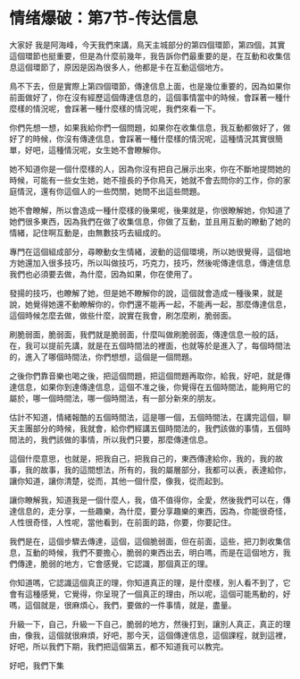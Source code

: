 # 情绪爆破：第7节-传达信息

大家好 我是阿海峰，今天我們來講，鳥天主城部分的第四個環節，第四個，其實這個環節也挺重要，但是為什麼前幾年，我告訴你們最重要的是，在互動和收集信息這個環節了，原因是因為很多人，他都是卡在互動這個地方。

鳥不下去，但是實際上第四個環節，傳達信息上面，也是幾位重要的，因為如果你前面做好了，你在沒有經歷這個傳達信息的，這個事情當中的時候，會踩著一種什麼樣的情況呢，會踩著一種什麼樣的情況呢，我們來看一下。

你們先想一想，如果我給你們一個問題，如果你在收集信息，我互動都做好了，做好了的時候，你沒有傳達信息，會踩著一種什麼樣的情況呢，這種情況其實很簡單，好吧，這種情況呢，女生她不會瞭解你。

她不知道你是一個什麼樣的人，因為你沒有把自己展示出來，你在不斷地提問她的時候，可能有一些女生她，她不擅長的予你鳥天，她就不會去問你的工作，你的家庭情況，還有你這個人的一些閃關，她問不出這些問題。

她不會瞭解，所以會造成一種什麼樣的後果呢，後果就是，你很瞭解她，你知道了她們很多東西，因為我們在做了收集信息，你做了互動，並且用互動的瞭動了她的情緒，記住啊互動是，由無數技巧去組成的。

專門在這個組成部分，尋瞭動女生情緒，波動的這個環境，所以她很覺得，這個地方她還加入很多技巧，所以叫做技巧，巧克力，技巧，然後呢傳達信息，傳達信息我們也必須要去做，為什麼，因為如果，你在使用了。

發揚的技巧，也瞭解了她，但是她不瞭解你的說，這個就會造成一種後果，就是說，她覺得她還不動瞭解你的，你們還不能再一起，不能再一起，那麼傳達信息，這個時候怎麼去做，做些什麼，說實在我會，刷怎麼刷，脆弱面。

刷脆弱面，脆弱面，我們就是脆弱面，什麼叫做刷脆弱面，傳達信息一般的話，在，我可以提前先講，就是在五個時間法的裡面，也就等於是進入了，每個時間法的，進入了哪個時間法，你們想想，這個是一個問題。

之後你們靠音樂也喝之後，把這個問題，把這個問題再取你，給我，好吧，就是傳達信息，如果你到達傳達信息，這個不准之後，你覺得在五個時間法，能夠用它的屬於，哪一個時間法，哪一個時間法，有一部分新來的朋友。

估計不知道，情緒報酷的五個時間法，這是哪一個，五個時間法，在講完這個，聊天主團部分的時候，我就會，給你們經講五個時間法的，我們該做的事情，五個時間法的，我們該做的事情，所以我們只要，那麼傳達信息。

這個什麼意思，也就是，把我自己，把我自己的，東西傳達給你，我的，我的故事，我的故事，我的這間想法，所有的，我的屬層部分，我都可以表，表達給你，讓你知道，讓你清楚，從而，其他一個什麼，像我，從而起到。

讓你瞭解我，知道我是一個什麼人，我，值不值得你，全愛，然後我們可以在，傳達信息的，走分享，一些趣樂，為什麼，要分享趣樂的東西，因為，你能很奇怪，人性很奇怪，人性呢，當他看到，在前面的路，你要，你要記住。

我們是在，這個步驟去傳達，這個，這個脆弱面，但在前面，這些，把刀剝收集信息，互動的時候，我們不要擔心，脆弱的東西出去，明白嗎，而是在這個地方，我們傳達，脆弱的地方，它會感覺，它認識，那個真正的理。

你知道嗎，它認識這個真正的理，你知道真正的理，是什麼樣，別人看不到了，它會有這種感覺，它覺得，你呈現了一個真正的理由，所以呢，這個可能馬動的，好嗎，這個就是，很麻煩心，我們，要做的一件事情，就是，盡量。

升級一下，自己，升級一下自己，脆弱的地方，然後打到，讓別人真正，真正的理由，像我，這個就很麻煩，好吧，那今天，這個傳達信息，這個課程，就到這裡，好吧，所以我們下期，我們把這個第五，都不知道我可以教完。

好吧，我們下集